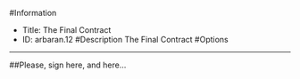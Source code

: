 #Information
 - Title: The Final Contract
 - ID: arbaran.12
#Description
The Final Contract
#Options

___
##Please, sign here, and here...
